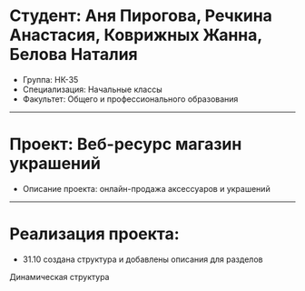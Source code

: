 # Студент: Аня Пирогова, Речкина Анастасия, Коврижных Жанна, Белова Наталия
- Группа: НК-35
- Специализация: Начальные классы
- Факультет: Общего и профессионального образования
---
# Проект: Веб-ресурс магазин украшений
- Описание проекта: онлайн-продажа аксессуаров и украшений
---
# Реализация проекта:
- 31.10 создана структура и добавлены описания для разделов


Динамическая структура 